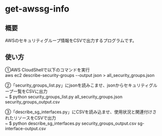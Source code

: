 # get-awssg-info  
## 概要  
AWSのセキュリティグループ情報をCSVで出力するプログラムです。  

## 使い方  
①AWS CloudShellで以下のコマンドを実行  
aws ec2 describe-security-groups --output json > all_security_groups.json  
  
②「security_groups_list.py」にjsonを読みこませ、jsonからセキュリティグループ一覧をCSVに出力  
~ $ python security_groups_list.py all_security_groups.json security_groups_output.csv  
  
③「describe_sg_interfaces.py」にCSVを読み込ませ、使用状況と関連付けされたリソースをCSVで出力  
~ $ python describe_sg_interfaces.py security_groups_output.csv sg-interface-output.csv  
